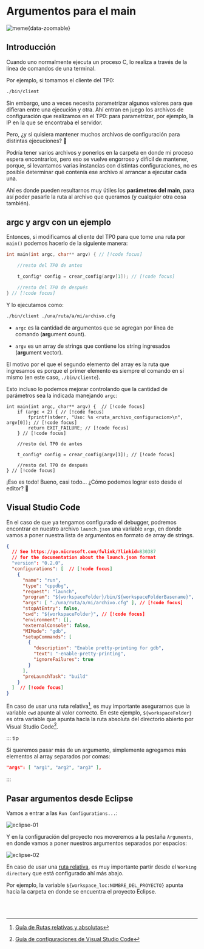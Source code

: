 # Argumentos para el main

![meme](/img/guias/programacion/main/meme.jpg){data-zoomable}

## Introducción

Cuando uno normalmente ejecuta un proceso C, lo realiza a través de la línea de
comandos de una terminal.

Por ejemplo, si tomamos el cliente del TP0:

```bash
./bin/client
```

Sin embargo, uno a veces necesita parametrizar algunos valores para que difieran
entre una ejecución y otra. Ahí entran en juego los archivos de configuración
que realizamos en el TP0: para parametrizar, por ejemplo, la IP en la que se
encontraba el servidor.

Pero, ¿y si quisiera mantener muchos archivos de configuración para distintas
ejecuciones? :thinking:

Podría tener varios archivos y ponerlos en la carpeta en donde mi proceso espera
encontrarlos, pero eso se vuelve engorroso y difícil de mantener, porque, si
levantamos varias instancias con distintas configuraciones, no es posible
determinar qué contenía ese archivo al arrancar a ejecutar cada una.

Ahí es donde pueden resultarnos muy útiles los **parámetros del main**, para así
poder pasarle la ruta al archivo que queramos (y cualquier otra cosa también).

## argc y argv con un ejemplo

Entonces, si modificamos al cliente del TP0 para que tome una ruta por `main()`
podemos hacerlo de la siguiente manera:

```c
int main(int argc, char** argv) { // [!code focus]

    //resto del TP0 de antes

    t_config* config = crear_config(argv[1]); // [!code focus]

    //resto del TP0 de después
} // [!code focus]
```

Y lo ejecutamos como:

```bash
./bin/client ./una/ruta/a/mi/archivo.cfg
```

- `argc` es la cantidad de argumentos que se agregan por línea de comando
  (**arg**ument **c**ount).

- `argv` es un array de strings que contiene los string ingresados (**arg**ument
  **v**ector).

El motivo por el que el segundo elemento del array es la ruta que ingresamos es
porque el primer elemento es siempre el comando en sí mismo (en este caso,
`./bin/cliente`).

Esto incluso lo podemos mejorar controlando que la cantidad de parámetros sea la
indicada manejando `argc`:

```c{2-5}
int main(int argc, char** argv) {  // [!code focus]
    if (argc < 2) { // [!code focus]
        fprintf(stderr, "Uso: %s <ruta_archivo_configuracion>\n", argv[0]); // [!code focus]
        return EXIT_FAILURE; // [!code focus]
    } // [!code focus]

    //resto del TP0 de antes

    t_config* config = crear_config(argv[1]); // [!code focus]

    //resto del TP0 de después
} // [!code focus]
```

¡Eso es todo! Bueno, casi todo... ¿Cómo podemos lograr esto desde el editor?
:thinking:

## Visual Studio Code

En el caso de que ya tengamos configurado el debugger, podremos encontrar en
nuestro archivo `launch.json` una variable `args`, en donde vamos a
poner nuestra lista de argumentos en formato de array de strings.

```json
{
  // See https://go.microsoft.com/fwlink/?linkid=830387
  // for the documentation about the launch.json format
  "version": "0.2.0",
  "configurations": [  // [!code focus]
    {
      "name": "run",
      "type": "cppdbg",
      "request": "launch",
      "program": "${workspaceFolder}/bin/${workspaceFolderBasename}",
      "args": [ "./una/ruta/a/mi/archivo.cfg" ], // [!code focus]
      "stopAtEntry": false,
      "cwd": "${workspaceFolder}", // [!code focus]
      "environment": [],
      "externalConsole": false,
      "MIMode": "gdb",
      "setupCommands": [
        {
          "description": "Enable pretty-printing for gdb",
          "text": "-enable-pretty-printing",
          "ignoreFailures": true
        }
      ],
      "preLaunchTask": "build"
    }
  ]  // [!code focus]
}
```

En caso de usar una ruta relativa[^1], es muy importante
asegurarnos que la variable `cwd` apunte al valor correcto. En este ejemplo,
`${workspaceFolder}` es otra variable que apunta hacia la ruta absoluta del
directorio abierto por Visual Studio Code[^2].

::: tip

Si queremos pasar más de un argumento, simplemente agregamos más elementos al
array separados por comas:

```json
"args": [ "arg1", "arg2", "arg3" ],
```

:::


## Pasar argumentos desde Eclipse

Vamos a entrar a las `Run Configurations...`:

![eclipse-01](/img/guias/programacion/main/eclipse-01.png)

Y en la configuración del proyecto nos moveremos a la pestaña `Arguments`, en
donde vamos a poner nuestros argumentos separados por espacios:

![eclipse-02](/img/guias/programacion/main/eclipse-02.png)

En caso de usar una [ruta relativa](/guias/consola/rutas), es muy importante
partir desde el `Working directory` que está configurado ahí más abajo.

Por ejemplo, la variable `${workspace_loc:NOMBRE_DEL_PROYECTO}` apunta hacia la
carpeta en donde se encuentra el proyecto Eclipse.


<br><br>

[^1]: [Guía de Rutas relativas y absolutas](/guias/consola/rutas)

[^2]: [Guía de configuraciones de Visual Studio Code](/guias/herramientas/code)
